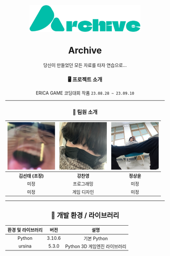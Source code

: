 <div align="center">

<img src="./res/logo.png" width="350px">

# **Archive**
당신이 만들었던 모든 자료를 타자 연습으로...

### **🖥️ 프로젝트 소개**
ERICA GAME 코딩대회 작품 `23.08.28 ~ 23.09.10`

---

### **🚩 팀원 소개**

|<img src="./res/team/KST.jpg" width="150px">|<img src="./res/team/KCY.jpg" width="150px">|<img src="./res/team/JSY.jpg" width="150px">|
|:---:|:---:|:---:|
|**김선태 (조장)**|**강찬영**|**정상윤**|
|미정|프로그래밍|미정|
|미정|게임 디자인|미정|

---

## **🍱 개발 환경 / 라이브러리**

|환경 및 라이브러리|버전|설명|
|:---:|:---:|:---:|
|Python|3.10.6|기본 Python|
|ursina|5.3.0|Python 3D 게임엔진 라이브러리|

</div>